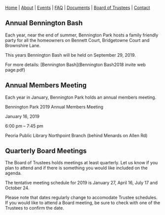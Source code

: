 [Home](index.md) | [About](about.md) | [Events](events.md) | [FAQ](faq.md) | [Documents](documents.md) | [Board of Trustees](trustees.md) | [Contact](contact.md)

## Annual Bennington Bash

Each year, near the end of summer, Bennington Park hosts a family friendly party for all the homeowners on Bennett Court, Bridgetowne Court and Brownshire Lane.

This years Bennington Bash will be held on September 29, 2019.

For more details: [Bennington Bash](Bennington Bash2018 invite web page.pdf)

## Annual Members Meeting

Each year in January, Bennington Park holds an annual members meeting.

Bennington Park 2019 Annual Members Meeting

January 16, 2019

6:00 pm – 7:45 pm

Peoria Public Library Northpoint Branch (behind Menards on Allen Rd)

## Quarterly Board Meetings

The Board of Trustees holds meetings at least quarterly.  Let us know if you plan to attend and if there is something you would like included on the agenda.

The tentative meeting schedule for 2019 is January 27, April 16, July 17 and October 24.

Please note that dates regularly change to accomodate Trustee schedules.  If you would like to attend a Board meeting, be sure to check with one of the Trustees to confirm the date.
